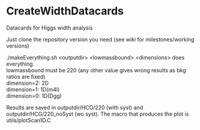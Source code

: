 CreateWidthDatacards
====================

Datacards for Higgs width analysis

Just clone the repository version you need (see wiki for milestones/working versions)

./makeEverything.sh \<outputdir\> \<lowmassbound\> \<dimensions\> does everything.  
lowmassbound must be 220 (any other value gives wrong results as bkg ratios are fixed)  
dimension=2: 2D  
dimension=1: 1D(m4l)  
dimension=0: 1D(Dgg)  

Results are saved in outputdir/HCG/220 (with syst) and outputdir/HCG/220_noSyst (wo syst). The macro that produces the plot is utils/plotScan1D.C
